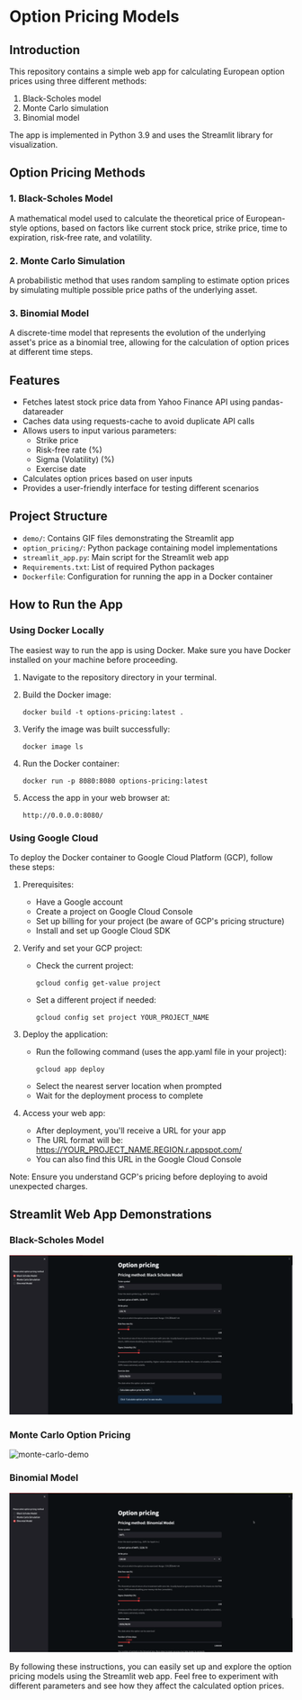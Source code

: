 # Option Pricing Models

## Introduction
This repository contains a simple web app for calculating European option prices using three different methods:

1. Black-Scholes model
2. Monte Carlo simulation 
3. Binomial model

The app is implemented in Python 3.9 and uses the Streamlit library for visualization.

## Option Pricing Methods

### 1. Black-Scholes Model
A mathematical model used to calculate the theoretical price of European-style options, based on factors like current stock price, strike price, time to expiration, risk-free rate, and volatility.

### 2. Monte Carlo Simulation
A probabilistic method that uses random sampling to estimate option prices by simulating multiple possible price paths of the underlying asset.

### 3. Binomial Model
A discrete-time model that represents the evolution of the underlying asset's price as a binomial tree, allowing for the calculation of option prices at different time steps.

## Features

- Fetches latest stock price data from Yahoo Finance API using pandas-datareader
- Caches data using requests-cache to avoid duplicate API calls
- Allows users to input various parameters:
  - Strike price
  - Risk-free rate (%)
  - Sigma (Volatility) (%)
  - Exercise date
- Calculates option prices based on user inputs
- Provides a user-friendly interface for testing different scenarios

## Project Structure

- `demo/`: Contains GIF files demonstrating the Streamlit app
- `option_pricing/`: Python package containing model implementations
- `streamlit_app.py`: Main script for the Streamlit web app
- `Requirements.txt`: List of required Python packages
- `Dockerfile`: Configuration for running the app in a Docker container 

## How to Run the App

### Using Docker Locally
The easiest way to run the app is using Docker. Make sure you have Docker installed on your machine before proceeding.

1. Navigate to the repository directory in your terminal.

2. Build the Docker image:
   ```
   docker build -t options-pricing:latest .
   ```

3. Verify the image was built successfully:
   ```
   docker image ls
   ```

4. Run the Docker container:
   ```
   docker run -p 8080:8080 options-pricing:latest
   ```

5. Access the app in your web browser at:
   ```
   http://0.0.0.0:8080/
   ```

### Using Google Cloud

To deploy the Docker container to Google Cloud Platform (GCP), follow these steps:

1. Prerequisites:
   - Have a Google account
   - Create a project on Google Cloud Console
   - Set up billing for your project (be aware of GCP's pricing structure)
   - Install and set up Google Cloud SDK

2. Verify and set your GCP project:
   - Check the current project:
     ```
     gcloud config get-value project
     ```
   - Set a different project if needed:
     ```
     gcloud config set project YOUR_PROJECT_NAME
     ```

3. Deploy the application:
   - Run the following command (uses the app.yaml file in your project):
     ```
     gcloud app deploy
     ```
   - Select the nearest server location when prompted
   - Wait for the deployment process to complete

4. Access your web app:
   - After deployment, you'll receive a URL for your app
   - The URL format will be: https://YOUR_PROJECT_NAME.REGION.r.appspot.com/
   - You can also find this URL in the Google Cloud Console

Note: Ensure you understand GCP's pricing before deploying to avoid unexpected charges.

## Streamlit Web App Demonstrations

### Black-Scholes Model
![black-scholes-demo](media/Black_Scholes_Model.gif)

### Monte Carlo Option Pricing
![monte-carlo-demo](media/Monte_Carlo_Option_Pricing.gif)

### Binomial Model
![binomial-tree-demo](media/Binomial_Model.gif)

By following these instructions, you can easily set up and explore the option pricing models using the Streamlit web app. Feel free to experiment with different parameters and see how they affect the calculated option prices.
